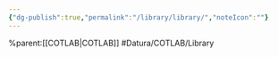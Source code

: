 ```yaml
---
{"dg-publish":true,"permalink":"/library/library/","noteIcon":""}
---
```


%parent:[[COTLAB\|COTLAB]] #Datura/COTLAB/Library





